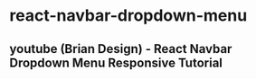 # react-navbar-dropdown-menu

## youtube (Brian Design) - React Navbar Dropdown Menu Responsive Tutorial

